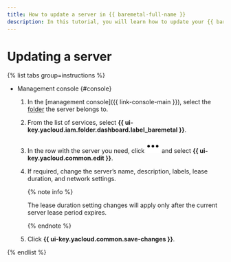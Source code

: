```yaml
---
title: How to update a server in {{ baremetal-full-name }}
description: In this tutorial, you will learn how to update your {{ baremetal-full-name }} server’s name and description.
---
```


# Updating a server

{% list tabs group=instructions %}

- Management console {#console}

  1. In the [management console]({{ link-console-main }}), select the [folder](../../../resource-manager/concepts/resources-hierarchy.md#folder) the server belongs to.
  1. From the list of services, select **{{ ui-key.yacloud.iam.folder.dashboard.label_baremetal }}**.
  1. In the row with the server you need, click ![image](../../../_assets/console-icons/ellipsis.svg) and select **{{ ui-key.yacloud.common.edit }}**.
  1. If required, change the server’s name, description, labels, lease duration, and network settings.

      {% note info %}

      The lease duration setting changes will apply only after the current server lease period expires.

      {% endnote %}

  1. Click **{{ ui-key.yacloud.common.save-changes }}**.

{% endlist %}
